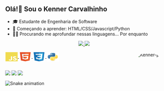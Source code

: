    ## Olá!👋 Sou o Kenner Carvalhinho

- 🎓 Estudante de Engenharia de Software
- 🌱 Começando a aprender: HTML/CSS/Javascript/Python
- 👨‍💻 Procurando me aprofundar nessas linguagens... Por enquanto 

<div align="center">
  <a href="https://github.com/kennercarvalhinho">
  <img height="130em" src="https://github-readme-stats.vercel.app/api?username=kennercarvalhinho&show_icons=true&theme=tokyonight&include_all_commits=true&count_private=true"/>
  <img height="130em" src="https://github-readme-stats.vercel.app/api/top-langs/?username=kennercarvalhinho&layout=compact&langs_count=5&theme=tokyonight"/>
</div>

<div style="display: inline_block"><br>
  <img align="center" alt="Kenner-Js" height="30" width="40" src="https://raw.githubusercontent.com/devicons/devicon/master/icons/javascript/javascript-plain.svg">
  <img align="center" alt="Kenner-HTML" height="30" width="40" src="https://raw.githubusercontent.com/devicons/devicon/master/icons/html5/html5-original.svg">
  <img align="center" alt="Kenner-CSS" height="30" width="40" src="https://raw.githubusercontent.com/devicons/devicon/master/icons/css3/css3-original.svg">
  <img align="center" alt="Kenner-Python" height="30" width="40" src="https://raw.githubusercontent.com/devicons/devicon/master/icons/python/python-original.svg">
  <img align="right" alt="Kenner-pic" height="150" style="border-radius:50px;" src="<iframe src="">
</div>
  
##
  
<div>
  <a href="https://instagram.com/k_carvalhinho" target="_blank"><img src="https://img.shields.io/badge/-Instagram-%23E4405F?style=for-the-badge&logo=instagram&logoColor=white" target="_blank"></a>
  <a href = "mailto:kennercarvalhinhopaiva@gmail.com"><img src="https://img.shields.io/badge/-Gmail-%23333?style=for-the-badge&logo=gmail&logoColor=white" target="_blank"></a>
  <a href="https://www.linkedin.com/in/-45875016a" target="_blank"><img src="https://img.shields.io/badge/-LinkedIn-%230077B5?style=for-the-badge&logo=linkedin&logoColor=white" target="_blank"></a>
<div>
  
![Snake animation](https://github.com/kennercarvalhinho/kennercarvalhinho/blob/output/github-contribution-grid-snake.svg)
